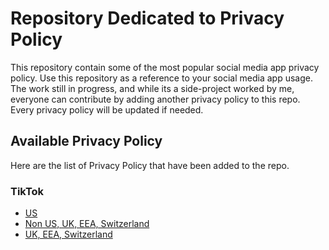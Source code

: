 # Repository Dedicated to Privacy Policy
This repository contain some of the most popular social media app privacy policy.
Use this repository as a reference to your social media app usage.
The work still in progress, and while its a side-project worked by me, everyone can contribute by adding another privacy policy to this repo.
Every privacy policy will be updated if needed.

## Available Privacy Policy
Here are the list of Privacy Policy that have been added to the repo.
### TikTok
- [US](https://github.com/ryuu12/privacy-policy/blob/main/TikTok(US).md)
- [Non US, UK, EEA, Switzerland](https://github.com/ryuu12/privacy-policy/blob/main/TikTok%20(Non%20US%2C%20EEA%2C%20UK%2C%20Switzerland).md)
- [UK, EEA, Switzerland](https://github.com/ryuu12/privacy-policy/blob/main/TikTok(EEA%2C%20UK%2C%20Switzerland).md)
